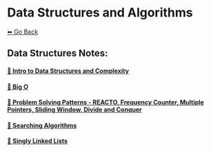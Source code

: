 # Data Structures and Algorithms
[⬅ Go Back](./README.md)

## Data Structures Notes:
#### [🔗 Intro to Data Structures and Complexity](./algo-notes/data-structures-intro.md)
#### [🔗 Big O](./algo-notes/udemy-dsa/big-o.md)
#### [🔗 Problem Solving Patterns - REACTO, Frequency Counter, Multiple Pointers, Sliding Window, Divide and Conquer](./algo-notes/udemy-dsa/problem-solving-patterns.md)
#### [🔗 Searching Algorithms ](./algo-notes/udemy-dsa/searching.md)
#### [🔗 Singly Linked Lists ](./algo-notes/udemy-dsa/singly-linked-lists.md)